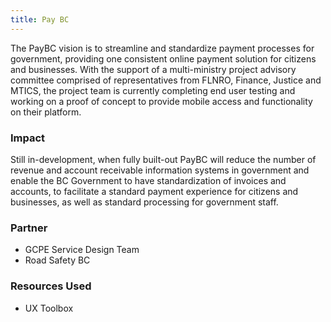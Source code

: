```yaml
---
title: Pay BC
---
```


The PayBC vision is to streamline and standardize payment processes for government, providing one consistent online payment solution for citizens and businesses. With the support of a multi-ministry project advisory committee comprised of representatives from FLNRO, Finance, Justice and MTICS, the project team is currently completing end user testing and working on a proof of concept to provide mobile access and functionality on their platform.

### Impact

Still in-development, when fully built-out PayBC will reduce the number of revenue and account receivable information systems in government and enable the BC Government to have standardization of invoices and accounts, to facilitate a standard payment experience for citizens and businesses, as well as standard processing for government staff.

### Partner

* GCPE Service Design Team
* Road Safety BC

### Resources Used

* UX Toolbox